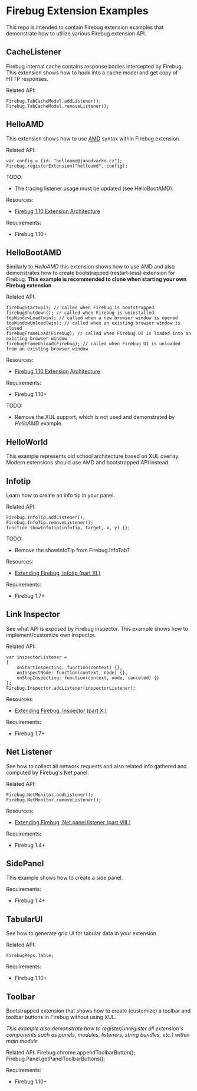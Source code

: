Firebug Extension Examples
==========================

This repo is intended to contain Firebug extension examples that demonstrate how to utilize
various Firebug extension API.

CacheListener
-------------
Firebug internal cache contains response bodies intercepted by Firebug. This extension shows
how to hook into a cache model and get copy of HTTP responses.

Related API:

    Firebug.TabCacheModel.addListener();
    Firebug.TabCacheModel.removeListener();


HelloAMD
--------
This extension shows how to use [AMD](http://wiki.commonjs.org/wiki/Modules/AsynchronousDefinition)
syntax within Firebug extension.

Related API:

    var config = {id: "helloamd@janodvarko.cz"};
    Firebug.registerExtension("helloamd", config);

TODO:

* The tracing listener usage must be updated (see HelloBootAMD).

Resources:

* [Firebug 1.10 Extension Architecture](http://getfirebug.com/wiki/index.php/Firebug_1.10_Extension_Architecture)

Requirements:

* Firebug 1.10+


HelloBootAMD
------------
Similarly to *HelloAMD* this extension shows how to use AMD and also demonstrates how to
create bootstrapped (restart-less) extension for Firebug. **This example is recommended to clone
when starting your own Firebug extension**

Related API:

    firebugStartup(); // called when Firebug is bootstrapped
    firebugShutdown(); // called when Firebug is uninstalled
    topWindowLoad(win); // called when a new browser window is opened
    topWindowUnload(win); // called when an existing browser window is closed
    firebugFrameLoad(Firebug); // called when Firebug UI is loaded into an existing browser window
    firebugFrameUnload(Firebug); // called when Firebug UI is unloaded from an existing browser window 

Resources:

* [Firebug 1.10 Extension Architecture](http://getfirebug.com/wiki/index.php/Firebug_1.10_Extension_Architecture)

Requirements:

* Firebug 1.10+

TODO:

* Remove the XUL support, which is not used and demonstrated by *HelloAMD* example.


HelloWorld
----------
This example represents old school architecture based on XUL overlay. Modern extensions should 
use AMD and bootstrapped API instead.


Infotip
-------
Learn how to create an info tip in your panel.

Related API:

    Firebug.InfoTip.addListener();
    Firebug.InfoTip.removeListener();
    function showInfoTip(infoTip, target, x, y) {};

TODO:

* Remove the showInfoTip from Firebug.InfoTab?

Resources:

* [Extending Firebug, Infotip (part XI.)](http://www.softwareishard.com/blog/firebug-tutorial/extending-firebug-infotip-part-xi/)

Requirements:

* Firebug 1.7+


Link Inspector
--------------
See what API is exposed by Firebug inspector. This example shows how to implement/customize
own inspector.

Related API:

    var inspectorListener =
    {
        onStartInspecting: function(context) {},
        onInspectNode: function(context, node) {},
        onStopInspecting: function(context, node, canceled) {}
    };
    Firebug.Inspector.addListener(inspectorListener);

Resources:

* [Extending Firebug, Inspector (part X.)](http://www.softwareishard.com/blog/firebug-tutorial/extending-firebug-inspector-part-x/)

Requirements:

* Firebug 1.7+


Net Listener
------------
See how to collect all network requests and also related info gathered and computed by Firebug's
Net panel.

Related API:

    Firebug.NetMonitor.addListener();
    Firebug.NetMonitor.removeListener();

Resources:

* [Extending Firebug, Net panel listener (part VIII.)](http://www.softwareishard.com/blog/firebug-tutorial/extending-firebug-net-panel-listener-part-viii/)

Requirements:

* Firebug 1.4+


SidePanel
---------
This example shows how to create a side panel.

Requirements:

* Firebug 1.4+


TabularUI
---------
See how to generate grid UI for tabular data in your extension. 

Related API:

    FirebugReps.Table;

Requirements:

* Firebug 1.10+


Toolbar
-------
Bootstrapped extension that shows how to create (customize) a toolbar and toolbar buttons in
Firebug without using XUL.

*This example also demonstrate how to register/unregister all extension's components such as
panels, modules, listeners, string bundles, etc.) within main module*

Related API:
    Firebug.chrome.appendToolbarButton();
    Firebug.Panel.getPanelToolbarButtons();

Requirements:

* Firebug 1.10+

